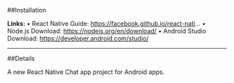 ##Installation

**Links:**
• React Native Guide: https://facebook.github.io/react-nati...
• Node.js Download: https://nodejs.org/en/download/
• Android Studio Download: https://developer.android.com/studio/

---
##Details

A new React Native Chat app project for Android apps.
